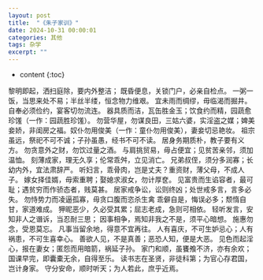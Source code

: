 ```yaml
---
layout: post
title:  "《朱子家训》"
date: 2024-10-31 00:00:01
categories: 其他
tags: 杂学
excerpt: ""
---
```


* content
{:toc}


黎明即起，洒扫庭除，要内外整洁；
既昏便息，关锁门户，必亲自检点。
一粥一饭，当思来处不易；半丝半缕，恒念物力维艰。
宜未雨而绸缪，毋临渴而掘井。
自奉必须俭约，宴客切勿流连。
器具质而洁，瓦缶胜金玉；饮食约而精，园蔬愈珍馐（一作：园蔬胜珍馐）。
勿营华屋，勿谋良田，三姑六婆，实淫盗之媒；婢美妾娇，非闺房之福。奴仆勿用俊美（一作：童仆勿用俊美），妻妾切忌艳妆。
祖宗虽远，祭祀不可不诚；子孙虽愚，经书不可不读。
居身务期质朴，教子要有义方。
勿贪意外之财，勿饮过量之酒。
与肩挑贸易，毋占便宜；见贫苦亲邻，须加温恤。
刻薄成家，理无久享；伦常乖舛，立见消亡。
兄弟叔侄，须分多润寡；长幼内外，宜法肃辞严。
听妇言，乖骨肉，岂是丈夫？重资财，薄父母，不成人子。
嫁女择佳婿，毋索重聘；娶媳求淑女，勿计厚奁。
见富贵而生谄容者，最可耻；遇贫穷而作骄态者，贱莫甚。
居家戒争讼，讼则终凶；处世戒多言，言多必失。
勿恃势力而凌逼孤寡，毋贪口腹而恣杀生禽
乖僻自是，悔误必多；颓惰自甘，家道难成。
狎昵恶少，久必受其累；屈志老成，急则可相依。
轻听发言，安知非人之谮诉，当忍耐三思；
因事相争，焉知非我之不是，须平心暗想。
施惠勿念，受恩莫忘。
凡事当留余地，得意不宜再往。
人有喜庆，不可生妒忌心；人有祸患，不可生喜幸心。
善欲人见，不是真善；恶恐人知，便是大恶。
见色而起淫心，报在妻女；匿怨而用暗箭，祸延子孙。
家门和顺，虽饔飧不济，亦有余欢；
国课早完，即囊橐无余，自得至乐。
读书志在圣贤，非徒科第；为官心存君国，岂计身家。
守分安命，顺时听天；为人若此，庶乎近焉。